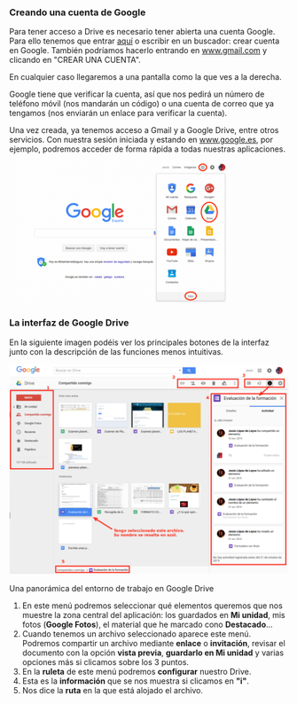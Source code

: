 ### Creando una cuenta de Google

Para tener acceso a Drive es necesario tener abierta una cuenta Google. Para ello tenemos que entrar [aquí](https://accounts.google.com/SignUp?hl=es) o escribir en un buscador: crear cuenta en Google. También podríamos
hacerlo entrando en www.gmail.com y clicando en "CREAR UNA CUENTA".

En cualquier caso llegaremos a una pantalla como la que ves a la derecha.

Google tiene que verificar la cuenta, así que nos pedirá un número de teléfono móvil (nos mandarán un código) o una cuenta de correo que ya tengamos (nos enviarán un enlace para verificar la cuenta).

Una vez creada, ya tenemos acceso a Gmail y a Google Drive, entre otros servicios. Con nuestra sesión iniciada y estando en www.google.es, por ejemplo, podremos acceder de forma rápida a todas nuestras aplicaciones.

![Accediendo a GoogleDrive](https://raw.githubusercontent.com/catedu/curso-google-drive/master/images/400px-Lanzador_de_Aplicaciones_de_Google.png)

### La interfaz de Google Drive

En la siguiente imagen podéis ver los principales botones de la interfaz
junto con la descripción de las funciones menos intuitivas.

![](https://raw.githubusercontent.com/catedu/curso-google-drive/master/images/Entorno_Google_Drive.png)

Una panorámica del entorno de trabajo en Google Drive

1.  En este menú podremos seleccionar qué elementos queremos que nos
    muestre la zona central del aplicación: los guardados en **Mi
    unidad**, mis fotos (**Google Fotos**), el material que he marcado
    cono **Destacado**...
2.  Cuando tenemos un archivo seleccionado aparece este menú. Podremos
    compartir un archivo mediante **enlace** o **invitación**, revisar
    el documento con la opción **vista previa**, **guardarlo en Mi
    unidad** y varias opciones más si clicamos sobre los 3 puntos.
3.  En la **ruleta** de este menú podremos **configurar** nuestro Drive.
4.  Esta es la **información** que se nos muestra si clicamos en
    **"i"**.
5.  Nos dice la **ruta** en la que está alojado el archivo.

<!--
{% youtube %}https://www.youtube.com/watch?v=EfBzfHZTm10{% endyoutube %}
-->